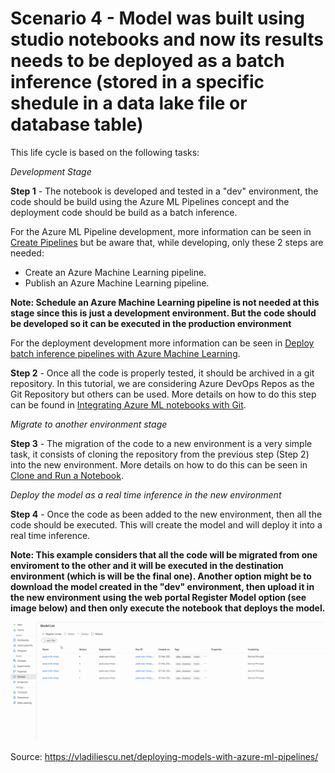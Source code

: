# Scenario 4 - Model was built using studio notebooks and now its results needs to be deployed as a batch inference (stored in a specific shedule in a data lake file or database table)

This life cycle is based on the following tasks:

_Development Stage_

**Step 1** - The notebook is developed and tested in a "dev" environment, the code should be build using the Azure ML Pipelines concept and the deployment code should be build as a batch inference.

For the Azure ML Pipeline development, more information can be seen in [Create Pipelines](../Documents/Orchestrate-ML-With-Pipelines.md) but be aware that, while developing, only these 2 steps are needed:
   * Create an Azure Machine Learning pipeline.
   * Publish an Azure Machine Learning pipeline.
   
 **Note: Schedule an Azure Machine Learning pipeline is not needed at this stage since this is just a development environment. But the code should be developed so it can be executed in the production environment**
 
For the deployment development more information can be seen in [Deploy batch inference pipelines with Azure Machine Learning](../Documents/Deploy-Batch-Inference-Pipeline.md). 

**Step 2** - Once all the code is properly tested, it should be archived in a git repository. In this tutorial, we are considering Azure DevOps Repos as the Git Repository but others can be used. More details on how to do this step can be found in [Integrating Azure ML notebooks with Git](../Documents/Integrating_AzureML_notebooks_with%20Git.md).

_Migrate to another environment stage_

**Step 3** - The migration of the code to a new environment is a very simple task, it consists of cloning the repository from the previous step (Step 2) into the new environment. More details on how to do this can be seen in [Clone and Run a Notebook](Documents/Clone-and-Run-a-Notebook.md). 

_Deploy the model as a real time inference in the new environment_

**Step 4** - Once the code as been added to the new environment, then all the code should be executed. This will create the model and will deploy it into a real time inference.

**Note: This example considers that all the code will be migrated from one enviroment to the other and it will be executed in the destination environment (which is will be the final one). Another option might be to download the model created in the "dev" environment, then upload it in the new environment using the web portal Register Model option (see image below) and then only execute the notebook that deploys the model.**

![](../Images/devops2d.gif)

Source: https://vladiliescu.net/deploying-models-with-azure-ml-pipelines/
